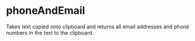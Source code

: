 # phoneAndEmail
Takes text copied onto clipboard and returns all email addresses and phone numbers in the text to the clipboard.
